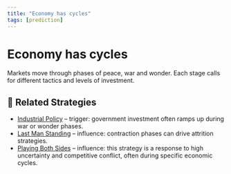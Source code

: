 ```yaml
---
title: "Economy has cycles"
tags: [prediction]
---
```


# Economy has cycles

Markets move through phases of peace, war and wonder. Each stage calls for different tactics and levels of investment.

## 🔀 Related Strategies

- [Industrial Policy](/strategies/accelerators/industrial-policy) – trigger: government investment often ramps up during war or wonder phases.
- [Last Man Standing](/strategies/markets/last-man-standing) – influence: contraction phases can drive attrition strategies.
- [Playing Both Sides](/strategies/attacking/playing-both-sides) – influence: this strategy is a response to high uncertainty and competitive conflict, often during specific economic cycles.

